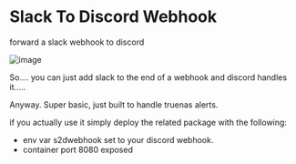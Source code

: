 # Slack To Discord Webhook
 forward a slack webhook to discord

 
![image](https://github.com/PaulLocksley/Slack-To-Discord-Webhook/assets/96610143/04e195c0-4459-4526-8b23-a448e71ce673)


So.... you can just add slack to the end of a webhook and discord handles it.....

Anyway.
Super basic, just built to handle truenas alerts. 

if you actually use it simply deploy the related package with the following:
- env var s2dwebhook set to your discord webhook.
- container port 8080 exposed 
